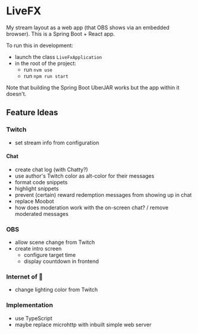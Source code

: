 # LiveFX

My stream layout as a web app (that OBS shows via an embedded browser).
This is a Spring Boot + React app.

To run this in development:

* launch the class `LiveFxApplication`
* in the root of the project:
    * run `nvm use`
    * run `npm run start`

Note that building the Spring Boot UberJAR works but the app within it doesn't.

## Feature Ideas

### Twitch

* set stream info from configuration

#### Chat

* create chat log (with Chatty?)
* use author's Twitch color as alt-color for their messages
* format code snippets
* highlight snippets
* prevent (certain) reward redemption messages from showing up in chat
* replace Moobot
* how does moderation work with the on-screen chat? / remove moderated messages

### OBS

* allow scene change from Twitch
* create intro screen
    * configure target time
    * display countdown in frontend

### Internet of 💩

* change lighting color from Twitch

### Implementation

* use TypeScript
* maybe replace microhttp with inbuilt simple web server
